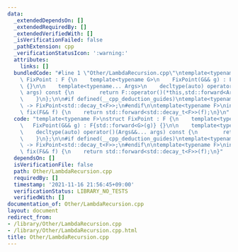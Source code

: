 ```yaml
---
data:
  _extendedDependsOn: []
  _extendedRequiredBy: []
  _extendedVerifiedWith: []
  _isVerificationFailed: false
  _pathExtension: cpp
  _verificationStatusIcon: ':warning:'
  attributes:
    links: []
  bundledCode: "#line 1 \"Other/LambdaRecursion.cpp\"\ntemplate<typename F>\nstruct\
    \ FixPoint : F {\n    template<typename G>\n    FixPoint(G&& g) : F{std::forward<G>(g)}\
    \ {}\n\n    template<typename... Args>\n    decltype(auto) operator()(Args&&...\
    \ args) const {\n        return F::operator()(*this,std::forward<Args>(args)...);\n\
    \    }\n};\n\n#if defined(__cpp_deduction_guides)\ntemplate<typename F>\nFixPoint(F&&)\
    \ -> FixPoint<std::decay_t<F>>;\n#endif\n\ntemplate<typename F>\ninline FixPoint<std::decay_t<F>>\
    \ fix(F&& f) {\n    return std::forward<std::decay_t<F>>(f);\n}\n"
  code: "template<typename F>\nstruct FixPoint : F {\n    template<typename G>\n \
    \   FixPoint(G&& g) : F{std::forward<G>(g)} {}\n\n    template<typename... Args>\n\
    \    decltype(auto) operator()(Args&&... args) const {\n        return F::operator()(*this,std::forward<Args>(args)...);\n\
    \    }\n};\n\n#if defined(__cpp_deduction_guides)\ntemplate<typename F>\nFixPoint(F&&)\
    \ -> FixPoint<std::decay_t<F>>;\n#endif\n\ntemplate<typename F>\ninline FixPoint<std::decay_t<F>>\
    \ fix(F&& f) {\n    return std::forward<std::decay_t<F>>(f);\n}"
  dependsOn: []
  isVerificationFile: false
  path: Other/LambdaRecursion.cpp
  requiredBy: []
  timestamp: '2021-11-16 21:56:45+09:00'
  verificationStatus: LIBRARY_NO_TESTS
  verifiedWith: []
documentation_of: Other/LambdaRecursion.cpp
layout: document
redirect_from:
- /library/Other/LambdaRecursion.cpp
- /library/Other/LambdaRecursion.cpp.html
title: Other/LambdaRecursion.cpp
---
```

